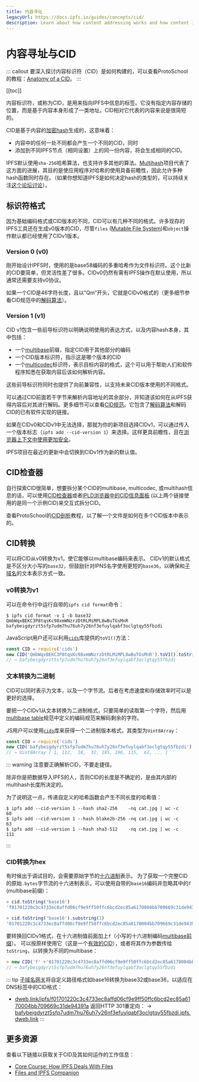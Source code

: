 ```yaml
---
title: 内容寻址
legacyUrl: https://docs.ipfs.io/guides/concepts/cid/
description: Learn about how content addressing works and how content identifiers, or CIDs, play a crucial role in IPFS.
---
```


# 内容寻址与CID

::: callout
要深入探讨内容标识符（CID）是如何构建的，可以查看ProtoSchool的教程：[Anatomy of a CID](https://proto.school/anatomy-of-a-cid)。
:::

[[toc]]

内容标识符，或称为CID，是用来指向IPFS中信息的标签。它没有指定内容存储的位置，而是基于内容本身形成了一类地址。CID相对它代表的内容来说是很简短的。

CID是基于内容的[加密hash](/concepts/hashing/)生成的，这意味着：

- 内容中的任何一处不同都会产生一个不同的CID，同时
- 添加到不同IPFS节点（相同设置）上的同一份内容，将会生成相同的CID。

IPFS默认使用`sha-256`哈希算法，也支持许多其他的算法。[Multihash](https://multiformats.io/multihash/)项目代表了这方面的进展，其目的是使应用程序对哈希的使用具备前瞻性，因此允许多种hash函数同时存在。（如果你想知道IPFS是如何决定hash的类型的，可以持续关注[这个论坛讨论](https://discuss.ipfs.io/t/who-decides-what-hashing-algorithms-ipfs-allows/6742)）。

## 标识符格式

因为基础编码格式或CID版本的不同，CID可以有几种不同的格式。许多现存的IPFS工具还在生成v0版本的CID，尽管`files` ([Mutable File System](/concepts/file-systems/#mutable-file-system-mfs))和`object`操作默认都已经使用了CIDv1版本。

### Version 0 (v0)

刚开始设计IPFS时，使用的是base58编码的多重哈希作为文件标识符。这个比新的CID要简单，但灵活性差了很多。CIDv0仍然有需有IPFS操作在默认使用，所以通常还需要支持v0协议。

如果一个CID是46字符长度，且以“Qm”开头，它就是CIDv0格式的（更多细节参看CID规范中的[解码算法](https://github.com/ipld/cid/blob/ef1b2002394b15b1e6c26c30545fd485f2c4c138/README.md#decoding-algorithm)）。

### Version 1 (v1)

CID v1包含一些前导标识符以明确说明使用的表达方式，以及内容hash本身，其中包括：

- 一个[multibase](https://github.com/multiformats/multibase)前缀，指定CID用于其他部分的编码
- 一个CID版本标识符，指示这是哪个版本的CID
- 一个[multicodec](https://github.com/multiformats/multicodec)标识符，表示目标内容的格式，这个可以用于帮助人们和软件程序知悉在获取内容后该如何解析内容。

这些前导标识符同时也提供了向前兼容性，以支持未来CID版本使用的不同格式。

可以通过CID前面若干字节来解析内容地址的其余部分，并知道该如何在从IPFS获得内容后对其进行解码。更多细节可以查看[CID规范](https://github.com/ipld/cid)。它包含了[解码算法](https://github.com/ipld/cid/blob/ef1b2002394b15b1e6c26c30545fd485f2c4c138/README.md#decoding-algorithm)和解码CID的已有软件实现的链接。

如果在CIDv0和CIDv1中无法选择，那就为你的新项目选择CIDv1，可以通过传入一个版本标志（`ipfs add --cid-version 1`）来选择。这样更具前瞻性，且在[浏览器上下文中使用更加安全](/how-to/address-ipfs-on-web/#subdomain-gateway)。

IPFS项目在最近的更新中会切换到CIDv1作为新的默认值。

## CID检查器

自行探索CID很简单，想要拆分某个CID的multibase, multicodec, 或multihash信息的话，可以使用[CID检查器](https://cid.ipfs.io/#QmY7Yh4UquoXHLPFo2XbhXkhBvFoPwmQUSa92pxnxjQuPU)或者[IPLD浏览器中的CID信息面板](https://explore.ipld.io/#/explore/QmY7Yh4UquoXHLPFo2XbhXkhBvFoPwmQUSa92pxnxjQuPU) (以上两个链接使用的是同一个示例CID)来交互式拆分CID。

查看ProtoSchool的[CID剖析](https://proto.school/anatomy-of-a-cid)教程，以了解一个文件是如何在多个CID版本中表示的。

## CID转换

可以将CID从v0转换为v1，使它能够以multibase编码来表示。
CIDv1的默认格式是不区分大小写的`base32`，但鼓励针对IPNS名字使用更短的`base36`，以确保和[子域名](/how-to/address-ipfs-on-web/#subdomain-gateway)的文本表示方式一致。

### v0转换为v1

可以在命令行中运行自带的`ipfs cid format`命令：

```
$ ipfs cid format -v 1 -b base32 QmbWqxBEKC3P8tqsKc98xmWNzrzDtRLMiMPL8wBuTGsMnR
bafybeigdyrzt5sfp7udm7hu76uh7y26nf3efuylqabf3oclgtqy55fbzdi
```

JavaScript用户还可以利用[`cids`](https://www.npmjs.com/package/cids)库提供的`toV1()`方法：
```js
const CID = require('cids')
new CID('QmbWqxBEKC3P8tqsKc98xmWNzrzDtRLMiMPL8wBuTGsMnR').toV1().toString()
// → bafybeigdyrzt5sfp7udm7hu76uh7y26nf3efuylqabf3oclgtqy55fbzdi
```

### 文本转换为二进制

CID可以同时表示为文本，以及一个字节流。后者在考虑速度和存储效率时可以是更好的选择。

要把一个CIDv1从文本转换为二进制格式，只要简单的读取第一个字符，然后用[multibase table](https://github.com/multiformats/multibase#multibase-table)规范中定义的编码规范来解码剩余的字符。

JS用户可以使用[`cids`](https://www.npmjs.com/package/cids)库来获得一个二进制版本格式，其类型为`Uint8Array`：

```js
const CID = require('cids')
new CID('bafybeigdyrzt5sfp7udm7hu76uh7y26nf3efuylqabf3oclgtqy55fbzdi').bytes
// → Uint8Array [ 1, 112,  18,  32, 195, 196, 115,  62, ... ]
```

::: warning 注意要正确解析CID，不要走捷径。

除非你是把数据导入IPFS的人，否则CID的长度是不确定的，是由其内部的multihash长度所决定的。

为了说明这一点，传递自定义的哈希函数会产生不同长度的哈希值：

```
$ ipfs add --cid-version 1 --hash sha2-256    -nq cat.jpg | wc -c
60
$ ipfs add --cid-version 1 --hash blake2b-256 -nq cat.jpg | wc -c
63
$ ipfs add --cid-version 1 --hash sha3-512    -nq cat.jpg | wc -c
111
```
:::


### CID转换为hex

有时候出于调试目的，会需要原始字节的[十六进制](https://en.wikipedia.org/wiki/Hexadecimal)表示。
为了获取一个完整CID的原始`.bytes`字节流的十六进制表示，可以使用自带的`base16`编码并忽略其中的`f` (multibase前缀)：

```javascript
> cid.toString('base16')
'f01701220c3c4733ec8affd06cf9e9ff50ffc6bcd2ec85a6170004bb709669c31de94391a'

> cid.toString('base16').substring(1)
'01701220c3c4733ec8affd06cf9e9ff50ffc6bcd2ec85a6170004bb709669c31de94391a' // "cid as hex"
```

要转换回CIDv1格式，在十六进制值前面加上`f`（小写的十六进制编码[multibase前缀](https://github.com/multiformats/multibase#multibase-table)）。
可以按原样使用它（这是一个[有效的CID](https://ipfs.io/ipfs/f01701220c3c4733ec8affd06cf9e9ff50ffc6bcd2ec85a6170004bb709669c31de94391a)），或者将其作为参数传给`toString`，以转换为不同的multibase：

```javascript
> new CID('f' +'01701220c3c4733ec8affd06cf9e9ff50ffc6bcd2ec85a6170004bb709669c31de94391a').toString('base32')
// → bafybeigdyrzt5sfp7udm7hu76uh7y26nf3efuylqabf3oclgtqy55fbzdi
```

::: tip
[子域名网关](/how-to/address-ipfs-on-web/#subdomain-gateway)将自定义路径格式如base16转换为base32或base36，以适应在DNS标签中的CID格式：
- [dweb.link/ipfs/f01701220c3c4733ec8affd06cf9e9ff50ffc6bcd2ec85a6170004bb709669c31de94391a](https://dweb.link/ipfs/f01701220c3c4733ec8affd06cf9e9ff50ffc6bcd2ec85a6170004bb709669c31de94391a)
  返回HTTP 301重定向：
  → [bafybeigdyrzt5sfp7udm7hu76uh7y26nf3efuylqabf3oclgtqy55fbzdi.ipfs.dweb.link](https://bafybeigdyrzt5sfp7udm7hu76uh7y26nf3efuylqabf3oclgtqy55fbzdi.ipfs.dweb.link/)
:::


## 更多资源

查看以下链接以获取关于CID及其如何运作的工作信息：

- [Core Course: How IPFS Deals With Files](https://www.youtube.com/watch?v=Z5zNPwMDYGg)
- [Files and IPFS Companion](https://www.youtube.com/watch?v=OCv5PvLnk-Y)
